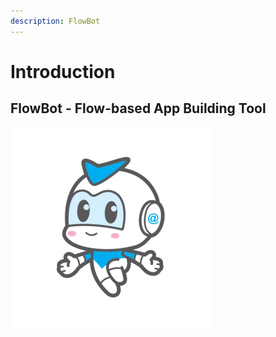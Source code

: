 ```yaml
---
description: FlowBot
---
```


# Introduction

## FlowBot - Flow-based App Building Tool

![](.gitbook/assets/ppt_logo_-14%20%281%29.png)

